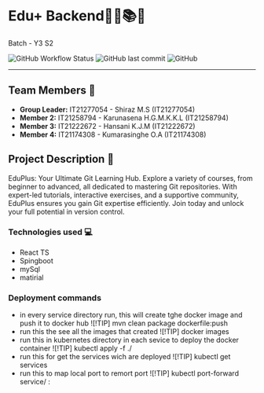 # Edu+ Backend🧑‍💻📚🏫

Batch - Y3 S2

![GitHub Workflow Status](https://img.shields.io/github/workflow/status/user/repository/CI?style=flat-square)
![GitHub last commit](https://img.shields.io/github/last-commit/user/repository?style=flat-square)
![GitHub](https://img.shields.io/github/license/user/repository?style=flat-square)

---

## Team Members 🤝

- **Group Leader:** IT21277054 - Shiraz M.S (IT21277054)
- **Member 2:** IT21258794 - Karunasena H.G.M.K.K.L (IT21258794)
- **Member 3:** IT21222672 - Hansani K.J.M (IT21222672)
- **Member 4:** IT21174308 - Kumarasinghe O.A (IT21174308)

## Project Description 📝
EduPlus: Your Ultimate Git Learning Hub. Explore a variety of courses, from beginner to advanced, all dedicated to mastering Git repositories. With expert-led tutorials, interactive exercises, and a supportive community, EduPlus ensures you gain Git expertise efficiently. Join today and unlock your full potential in version control.

### Technologies used 💻
- React TS
- Spingboot
- mySql
- matirial

### Deployment commands
- in every service directory run, this will create tghe docker image and push it to docker hub
      ![!TIP] mvn clean package dockerfile:push 
- run this the see all the images that created
      ![!TIP] docker images
- run this in kubernetes directory in each sevice to deploy the docker container
      ![!TIP] kubectl apply -f ./
- run this for get the services wich are deployed
      ![!TIP] kubectl get services
- run this to map local port to remort port
      ![!TIP] kubectl port-forward service/<service-name> <local-port>:<remote-port>
